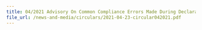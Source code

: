 ```yaml
---
title: 04/2021 Advisory On Common Compliance Errors Made During Declaration Of Permits, Carnets, Voluntary Disclosure Programme, Free Trade Agreement, Rules Of Origin And Declaration of Facts for Motor Vehicles
file_url: /news-and-media/circulars/2021-04-23-circular042021.pdf
---
```


